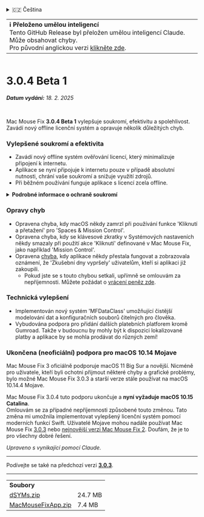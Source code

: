 <details>
<summary>🇨🇿 Čeština</summary>

[🇬🇧 English (GitHub)](https://github.com/noah-nuebling/mac-mouse-fix/releases/tag/3.0.4-Beta-1)\
[🇦🇩 Català](https://redirect.macmousefix.com/?target=mmf-release&tag=3.0.4-Beta-1&locale=ca)\
[🇩🇪 Deutsch](https://redirect.macmousefix.com/?target=mmf-release&tag=3.0.4-Beta-1&locale=de)\
[🇪🇸 Español](https://redirect.macmousefix.com/?target=mmf-release&tag=3.0.4-Beta-1&locale=es)\
[🇫🇷 Français](https://redirect.macmousefix.com/?target=mmf-release&tag=3.0.4-Beta-1&locale=fr)\
[🇮🇩 Indonesia](https://redirect.macmousefix.com/?target=mmf-release&tag=3.0.4-Beta-1&locale=id)\
[🇮🇹 Italiano](https://redirect.macmousefix.com/?target=mmf-release&tag=3.0.4-Beta-1&locale=it)\
[🇭🇺 Magyar](https://redirect.macmousefix.com/?target=mmf-release&tag=3.0.4-Beta-1&locale=hu)\
[🇳🇱 Nederlands](https://redirect.macmousefix.com/?target=mmf-release&tag=3.0.4-Beta-1&locale=nl)\
[🇵🇱 Polski](https://redirect.macmousefix.com/?target=mmf-release&tag=3.0.4-Beta-1&locale=pl)\
[🇧🇷 Português (Brasil)](https://redirect.macmousefix.com/?target=mmf-release&tag=3.0.4-Beta-1&locale=pt-BR)\
[🇵🇹 Português (Portugal)](https://redirect.macmousefix.com/?target=mmf-release&tag=3.0.4-Beta-1&locale=pt-PT)\
[🇷🇴 Română](https://redirect.macmousefix.com/?target=mmf-release&tag=3.0.4-Beta-1&locale=ro)\
[🇸🇪 Svenska](https://redirect.macmousefix.com/?target=mmf-release&tag=3.0.4-Beta-1&locale=sv)\
[🇻🇳 Tiếng Việt](https://redirect.macmousefix.com/?target=mmf-release&tag=3.0.4-Beta-1&locale=vi)\
[🇹🇷 Türkçe](https://redirect.macmousefix.com/?target=mmf-release&tag=3.0.4-Beta-1&locale=tr)\
**🇨🇿 Čeština**\
[🇬🇷 Ελληνικά](https://redirect.macmousefix.com/?target=mmf-release&tag=3.0.4-Beta-1&locale=el)\
[🇷🇺 Русский](https://redirect.macmousefix.com/?target=mmf-release&tag=3.0.4-Beta-1&locale=ru)\
[🇺🇦 Українська](https://redirect.macmousefix.com/?target=mmf-release&tag=3.0.4-Beta-1&locale=uk)\
[🇮🇱 עברית](https://redirect.macmousefix.com/?target=mmf-release&tag=3.0.4-Beta-1&locale=he)\
[🇸🇦 العربية](https://redirect.macmousefix.com/?target=mmf-release&tag=3.0.4-Beta-1&locale=ar)\
[🇮🇳 हिन्दी](https://redirect.macmousefix.com/?target=mmf-release&tag=3.0.4-Beta-1&locale=hi)\
[🇹🇭 ไทย](https://redirect.macmousefix.com/?target=mmf-release&tag=3.0.4-Beta-1&locale=th)\
[🇨🇳 中文 (简体)](https://redirect.macmousefix.com/?target=mmf-release&tag=3.0.4-Beta-1&locale=zh-Hans)\
[🇨🇳 中文 (繁體)](https://redirect.macmousefix.com/?target=mmf-release&tag=3.0.4-Beta-1&locale=zh-Hant)\
[🇭🇰 中文（香港)](https://redirect.macmousefix.com/?target=mmf-release&tag=3.0.4-Beta-1&locale=zh-HK)\
[🇯🇵 日本語](https://redirect.macmousefix.com/?target=mmf-release&tag=3.0.4-Beta-1&locale=ja)\
[🇰🇷 한국어](https://redirect.macmousefix.com/?target=mmf-release&tag=3.0.4-Beta-1&locale=ko)\
[Help translate Mac Mouse Fix to different languages!](https://github.com/noah-nuebling/mac-mouse-fix/discussions/731)
</details>
<table align=><td>
<b>ℹ️ Přeloženo umělou inteligencí</b><br>
Tento GitHub Release byl přeložen umělou inteligencí Claude. Může obsahovat chyby.<br>
Pro původní anglickou verzi <a href="https://github.com/noah-nuebling/mac-mouse-fix/releases/tag/3.0.4-Beta-1">klikněte zde</a>.
</td></table>

<table></table>

# 3.0.4 Beta 1
***Datum vydání:** 18. 2. 2025*

<br>

Mac Mouse Fix **3.0.4 Beta 1** vylepšuje soukromí, efektivitu a spolehlivost.\
Zavádí nový offline licenční systém a opravuje několik důležitých chyb.

### Vylepšené soukromí a efektivita

- Zavádí nový offline systém ověřování licencí, který minimalizuje připojení k internetu.
- Aplikace se nyní připojuje k internetu pouze v případě absolutní nutnosti, chrání vaše soukromí a snižuje využití zdrojů.
- Při běžném používání funguje aplikace s licencí zcela offline.

<details>
<summary><b>Podrobné informace o ochraně soukromí</b></summary>
Předchozí verze ověřovaly licence online při každém spuštění, což potenciálně umožňovalo ukládání protokolů připojení na serverech třetích stran (GitHub a Gumroad). Nový systém eliminuje zbytečná připojení – po počáteční aktivaci licence se připojuje k internetu pouze v případě, že jsou místní licenční data poškozena.
<br><br>
I když jsem osobně nikdy nezaznamenával chování uživatelů, předchozí systém teoreticky umožňoval serverům třetích stran zaznamenávat IP adresy a časy připojení. Gumroad mohl také zaznamenávat váš licenční klíč a potenciálně jej propojit s osobními údaji, které o vás zaznamenal při nákupu Mac Mouse Fix.
<br><br>
Při vytváření původního licenčního systému jsem tyto jemné problémy se soukromím nebral v úvahu, ale nyní je Mac Mouse Fix maximálně soukromý a nezávislý na internetu!
<br><br>
Podívejte se také na <a href=https://gumroad.com/privacy>zásady ochrany soukromí Gumroad</a> a můj <a href=https://github.com/noah-nuebling/mac-mouse-fix/issues/976#issuecomment-2140955801>komentář na GitHubu</a>.

</details>

### Opravy chyb

- Opravena chyba, kdy macOS někdy zamrzl při používání funkce 'Kliknutí a přetažení' pro 'Spaces & Mission Control'.
- Opravena chyba, kdy se klávesové zkratky v Systémových nastaveních někdy smazaly při použití akce 'Kliknutí' definované v Mac Mouse Fix, jako například 'Mission Control'.
- Opravena [chyba](https://github.com/noah-nuebling/mac-mouse-fix/issues?q=state%3Aopen%20label%3A%22%27Free%20days%20are%20over%27%20bug%22), kdy aplikace někdy přestala fungovat a zobrazovala oznámení, že 'Zkušební dny vypršely' uživatelům, kteří si aplikaci již zakoupili.
    - Pokud jste se s touto chybou setkali, upřímně se omlouvám za nepříjemnosti. Můžete požádat o [vrácení peněz zde](https://redirect.macmousefix.com/?message=&target=mmf-apply-for-refund&locale=cs).

### Technická vylepšení

- Implementován nový systém 'MFDataClass' umožňující čistější modelování dat a konfiguračních souborů čitelných pro člověka.
- Vybudována podpora pro přidání dalších platebních platforem kromě Gumroad. Takže v budoucnu by mohly být k dispozici lokalizované platby a aplikace by se mohla prodávat do různých zemí!

### Ukončena (neoficiální) podpora pro macOS 10.14 Mojave

Mac Mouse Fix 3 oficiálně podporuje macOS 11 Big Sur a novější. Nicméně pro uživatele, kteří byli ochotni přijmout některé chyby a grafické problémy, bylo možné Mac Mouse Fix 3.0.3 a starší verze stále používat na macOS 10.14.4 Mojave.

Mac Mouse Fix 3.0.4 tuto podporu ukončuje a **nyní vyžaduje macOS 10.15 Catalina**.\
Omlouvám se za případné nepříjemnosti způsobené touto změnou. Tato změna mi umožnila implementovat vylepšený licenční systém pomocí moderních funkcí Swift. Uživatelé Mojave mohou nadále používat Mac Mouse Fix [3.0.3](https://redirect.macmousefix.com/?target=mmf-release&tag=3.0.3&locale=cs) nebo [nejnovější verzi Mac Mouse Fix 2](https://redirect.macmousefix.com/?target=mmf2-latest&locale=cs). Doufám, že je to pro všechny dobré řešení.

*Upraveno s vynikající pomocí Claude.*

---

Podívejte se také na předchozí verzi [**3.0.3**](https://redirect.macmousefix.com/?target=mmf-release&tag=3.0.3&locale=cs).

---

<table align="start">
<tr>
    <td colspan=2>
        <b>Soubory</b>
    </td>
</tr>
<tr>
    <td><a href="https://github.com/noah-nuebling/mac-mouse-fix/releases/download/3.0.4-Beta-1/dSYMs.zip">dSYMs.zip</a></td>
    <td>24.7 MB</td>
</tr>
<tr>
    <td><a href="https://github.com/noah-nuebling/mac-mouse-fix/releases/download/3.0.4-Beta-1/MacMouseFixApp.zip">MacMouseFixApp.zip</a></td>
    <td>7.4 MB</td>
</tr>
</table>